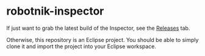 # robotnik-inspector

If just want to grab the latest build of the Inspector, see the
[Releases](https://github.com/frc604/robotnik-inspector/releases) tab.

Otherwise, this repository is an Eclipse project. You should be able to simply
clone it and import the project into your Eclipse workspace.

